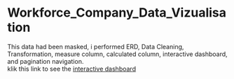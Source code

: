 # Workforce_Company_Data_Vizualisation
This data had been masked, i performed ERD, Data Cleaning, Transformation, measure column, calculated column, interactive dashboard, and pagination navigation.  
klik this link to see the [interactive dashboard](https://tinyurl.com/329rznez)
